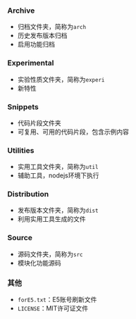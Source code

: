 
### Archive
 - 归档文件夹，简称为`arch`
 - 历史发布版本归档
 - 启用功能归档

### Experimental
- 实验性质文件夹，简称为`experi`
- 新特性

### Snippets
- 代码片段文件夹
- 可复用、可用的代码片段，包含示例内容

### Utilities
- 实用工具文件夹，简称为`util`
- 辅助工具，nodejs环境下执行

### Distribution
- 发布版本文件夹，简称为`dist`
- 利用实用工具生成的文件

### Source
- 源码文件夹，简称为`src`
- 模块化功能源码

### 其他
- `forE5.txt`：E5账号刷新文件
- `LICENSE`：MIT许可证文件
